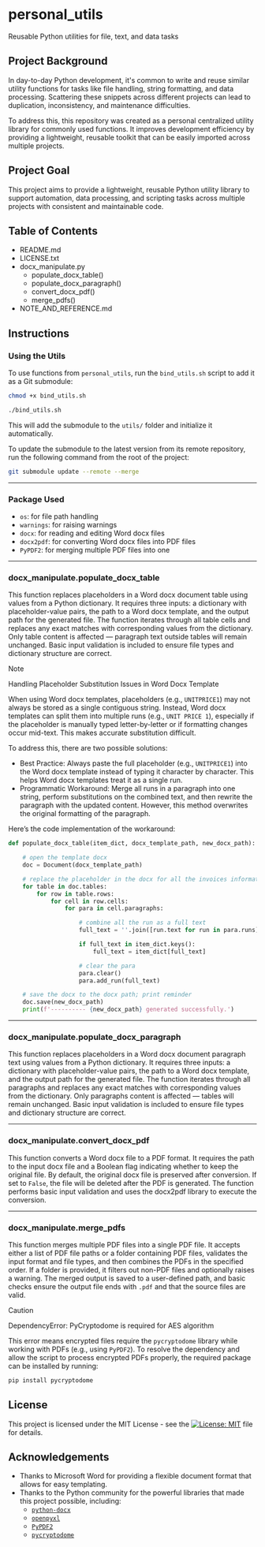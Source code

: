 # personal_utils
Reusable Python utilities for file, text, and data tasks

## Project Background
In day-to-day Python development, it's common to write and reuse similar utility functions for tasks like file handling, string formatting, and data processing. Scattering these snippets across different projects can lead to duplication, inconsistency, and maintenance difficulties.

To address this, this repository was created as a personal centralized utility library for commonly used functions. It improves development efficiency by providing a lightweight, reusable toolkit that can be easily imported across multiple projects.

## Project Goal
This project aims to provide a lightweight, reusable Python utility library to support automation, data processing, and scripting tasks across multiple projects with consistent and maintainable code.

## Table of Contents
- README.md
- LICENSE.txt
- docx_manipulate.py
  - populate_docx_table()
  - populate_docx_paragraph()
  - convert_docx_pdf()
  - merge_pdfs()
- NOTE_AND_REFERENCE.md

## Instructions

### Using the Utils
To use functions from `personal_utils`, run the `bind_utils.sh` script to add it as a Git submodule:

```bash
chmod +x bind_utils.sh

./bind_utils.sh
```

This will add the submodule to the `utils/` folder and initialize it automatically.

To update the submodule to the latest version from its remote repository, run the following command from the root of the project:

```bash
git submodule update --remote --merge
```

---

### Package Used
- `os`: for file path handling
- `warnings`: for raising warnings
- `docx`: for reading and editing Word docx files
- `docx2pdf`: for converting Word docx files into PDF files
- `PyPDF2`: for merging multiple PDF files into one

---

### docx_manipulate.populate_docx_table
This function replaces placeholders in a Word docx document table using values from a Python dictionary. It requires three inputs: a dictionary with placeholder-value pairs, the path to a Word docx template, and the output path for the generated file. The function iterates through all table cells and replaces any exact matches with corresponding values from the dictionary. Only table content is affected — paragraph text outside tables will remain unchanged. Basic input validation is included to ensure file types and dictionary structure are correct.

> [!NOTE]  
> Handling Placeholder Substitution Issues in Word Docx Template

When using Word docx templates, placeholders (e.g., `UNITPRICE1`) may not always be stored as a single contiguous string. Instead, Word docx templates can split them into multiple runs (e.g., `UNIT PRICE 1`), especially if the placeholder is manually typed letter-by-letter or if formatting changes occur mid-text. This makes accurate substitution difficult.

To address this, there are two possible solutions:
- Best Practice: Always paste the full placeholder (e.g., `UNITPRICE1`) into the Word docx template instead of typing it character by character. This helps Word docx templates treat it as a single run.
- Programmatic Workaround: Merge all runs in a paragraph into one string, perform substitutions on the combined text, and then rewrite the paragraph with the updated content. However, this method overwrites the original formatting of the paragraph.

Here’s the code implementation of the workaround:

```python
def populate_docx_table(item_dict, docx_template_path, new_docx_path):

    # open the template docx
    doc = Document(docx_template_path)

    # replace the placeholder in the docx for all the invoices information
    for table in doc.tables:
        for row in table.rows:
            for cell in row.cells:
                for para in cell.paragraphs:

                    # combine all the run as a full text
                    full_text = ''.join([run.text for run in para.runs])

                    if full_text in item_dict.keys():
                        full_text = item_dict[full_text]

                    # clear the para
                    para.clear()
                    para.add_run(full_text)

    # save the docx to the docx path; print reminder
    doc.save(new_docx_path)
    print(f'---------- {new_docx_path} generated successfully.')
```

---

### docx_manipulate.populate_docx_paragraph
This function replaces placeholders in a Word docx document paragraph text using values from a Python dictionary. It requires three inputs: a dictionary with placeholder-value pairs, the path to a Word docx template, and the output path for the generated file. The function iterates through all paragraphs and replaces any exact matches with corresponding values from the dictionary. Only paragraphs content is affected — tables will remain unchanged. Basic input validation is included to ensure file types and dictionary structure are correct.

---

### docx_manipulate.convert_docx_pdf
This function converts a Word docx file to a PDF format. It requires the path to the input docx file and a Boolean flag indicating whether to keep the original file. By default, the original docx file is preserved after conversion. If set to `False`, the file will be deleted after the PDF is generated. The function performs basic input validation and uses the docx2pdf library to execute the conversion.

---

### docx_manipulate.merge_pdfs
This function merges multiple PDF files into a single PDF file. It accepts either a list of PDF file paths or a folder containing PDF files, validates the input format and file types, and then combines the PDFs in the specified order. If a folder is provided, it filters out non-PDF files and optionally raises a warning. The merged output is saved to a user-defined path, and basic checks ensure the output file ends with `.pdf` and that the source files are valid.

> [!CAUTION]  
> DependencyError: PyCryptodome is required for AES algorithm

This error means encrypted files require the `pycryptodome` library while working with PDFs (e.g., using `PyPDF2`). To resolve the dependency and allow the script to process encrypted PDFs properly, the required package can be installed by running:

```python
pip install pycryptodome
```

## License
This project is licensed under the MIT License - see the [![License: MIT](https://img.shields.io/badge/License-MIT-yellow.svg)](https://github.com/leopengningchuan/personal_utils?tab=MIT-1-ov-file) file for details.

## Acknowledgements
- Thanks to Microsoft Word for providing a flexible document format that allows for easy templating.
- Thanks to the Python community for the powerful libraries that made this project possible, including:
  - [`python-docx`](https://pypi.org/project/docx2pdf/)
  - [`openpyxl`](https://pypi.org/project/docx2pdf/)
  - [`PyPDF2`](https://pypi.org/project/PyPDF2/)
  - [`pycryptodome`](https://pypi.org/project/pycryptodome/)
